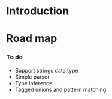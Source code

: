 # Introduction #

# Road map #

### To do ###

* Support strings data type
* Simple parser
* Type inference
* Tagged unions and pattern matching